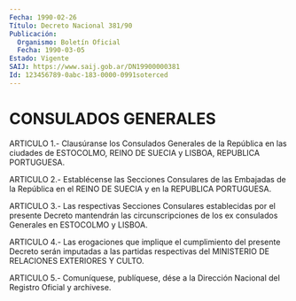 ```yaml
---
Fecha: 1990-02-26
Título: Decreto Nacional 381/90
Publicación:
  Organismo: Boletín Oficial
  Fecha: 1990-03-05
Estado: Vigente
SAIJ: https://www.saij.gob.ar/DN19900000381
Id: 123456789-0abc-183-0000-0991soterced
---
```

# CONSULADOS GENERALES

<a id="1"></a>
ARTICULO  1.-  Clausúranse  los  Consulados  Generales  de  la República  en  las ciudades de ESTOCOLMO, REINO DE SUECIA y LISBOA, REPUBLICA PORTUGUESA.

<a id="2"></a>
ARTICULO  2.-  Establécense  las  Secciones  Consulares de las Embajadas de la República en el REINO DE SUECIA y en  la  REPUBLICA PORTUGUESA.

<a id="3"></a>
ARTICULO 3.- Las respectivas Secciones Consulares establecidas por el  presente Decreto mantendrán las circunscripciones de los ex consulados Generales en ESTOCOLMO y LISBOA.

<a id="4"></a>
ARTICULO  4.- Las erogaciones que implique el cumplimiento del presente Decreto  serán  imputadas  a  las partidas respectivas del MINISTERIO DE RELACIONES EXTERIORES Y CULTO.

<a id="5"></a>
ARTICULO  5.-  Comuníquese,  publíquese,  dése  a la Dirección Nacional del Registro Oficial y archivese.